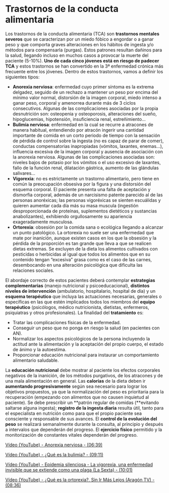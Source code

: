 # Trastornos de la conducta alimentaria

Los trastornos de la conducta alimentaria (TCA) son **trastornos mentales severos** que se caracterizan por un miedo fóbico a engordar o a ganar peso y que comporta graves alteraciones en los hábitos de ingesta y/o métodos para compensarla (purgas). Estos patrones resultan dañinos para la salud, llegando incluso en muchos casos a provocar la muerte del paciente (5-10%). **Uno de cada cinco jóvenes está en riesgo de padecer TCA** y estos trastornos se han convertido en la 3ª enfermedad crónica más frecuente entre los jóvenes. Dentro de estos trastornos, vamos a definir los siguientes tipos:

*   **Anorexia nerviosa**: enfermedad cuyo primer síntoma es la extrema delgadez, seguido de un rechazo a mantener un peso por encima del mínimo valor normal, distorsión de la imagen corporal, miedo intenso a ganar peso, corporal y amenorrea durante más de 3 ciclos consecutivos. Algunas de las complicaciones asociadas por la propia desnutrición son: osteopenia y osteoporosis, alteraciones del sueño, hipoglucemias, hipotensión, insuficiencia renal, estreñimiento…
*   **Bulimia nerviosa**: enfermedad en la cual se recurre a atracones de manera habitual, entendiendo por atracón ingerir una cantidad importante de comida en un corto periodo de tiempo con la sensación de pérdida de control sobre la ingesta (no es capaz de parar de comer), conductas compensatorias inapropiadas (vómitos, laxantes, enemas…), influencia excesiva de la imagen corporal y ausencia de asociación con la anorexia nerviosa. Algunas de las complicaciones asociadas son: niveles bajos de potasio por los vómitos o el uso excesivo de laxantes, fallo de la función renal, dilatación gástrica, aumento de las glándulas salivares…
*   **Vigorexia**: no es estrictamente un trastorno alimentario, pero tiene en común la preocupación obsesiva por la figura y una distorsión del esquema corporal. El paciente presenta una falta de aceptación y dismorfia corporal, además de un narcisismo patente parecido al de las personas anoréxicas; las personas vigoréxicas se sienten escuálidas y quieren aumentar cada día más su masa muscula (ingestión desproporcionada de proteínas, suplementos dietéticos y sustancias anabolizantes), exhibiendo orgullosamente su apariencia exageradamente musculosa.
*   **Ortorexia**: obsesión por la comida sana o ecológica llegando a alcanzar un punto patológico. La ortorexia no suele ser una enfermedad que mate por inanición, aunque existen casos en los que la obsesión y la pérdida de la proporción es tan grande que lleva a que se realicen dietas extremas. Se excluyen de la dieta los alimentos cultivados con pesticidas o herbicidas al igual que todos los alimentos que en su contenido tengan “excesiva” grasa como es el caso de las carnes,  desembocando en una alteración psicológica que dificulta las relaciones sociales.

El abordaje correcto de estos pacientes deberá contemplar **estrategias complementarias** (manejo nutricional y psicoeducacional), **distintos niveles de intervención** (ambulatorio, hospitalario, hospital de día) y un **esquema terapéutico** que incluya las actuaciones necesarias, generales o específicas en las que estén implicados todos los miembros del **equipo** **terapéutico** (psicólogos, médico nutricionista, dietistas, enfermeros, psiquiatras y otros profesionales). La finalidad del **tratamiento** es:

*   Tratar las complicaciones físicas de la enfermedad.
*   Conseguir un peso que no ponga en riesgo la salud (en pacientes con AN).
*   Normalizar los aspectos psicológicos de la persona incluyendo la actitud ante la alimentación y la aceptación del propio cuerpo, el estado de ánimo y la autoestima.
*   Proporcionar educación nutricional para instaurar un comportamiento alimentario saludable.

La **educación nutricional** debe mostrar al paciente los efectos corporales negativos de la inanición, de los métodos purgativos, de los atracones y de una mala alimentación en general. Las **calorías** de la dieta deben ir **aumentando progresivamente** según sea necesario para lograr los objetivos propuestos, ya que la normalización del peso es prioritaria para la recuperación (empezando con alimentos que no causen inquietud al paciente). Se debe prescribir un **patrón regular de comidas (**evitando saltarse alguna ingesta); **registro de la ingesta diaria** resulta útil, tanto para el especialista en nutrición como para que el propio paciente sea consciente y responsable de sus avances. El **control de la evolución del peso** se realizará semanalmente durante la consulta, al principio y después a intervalos que dependerán del progreso. El **ejercicio físico** permitido y la monitorización de constantes vitales dependerán del progreso. 

[Vídeo (YouTube) - Anorexia nerviosa - (06:39)](https://www.youtube.com/watch?list=PLehFnliN9IbjOb9EpiU9ZsOWfDu4zs7la&v=mZXS39v6IRs)

[Vídeo (YouTube) - ¿Qué es la bulimia? - (09:11)](https://www.youtube.com/watch?list=PLehFnliN9IbjOb9EpiU9ZsOWfDu4zs7la&v=1cBRuyFDMIk)

[Vídeo (YouTube) - Epidemia silenciosa - La vigorexia, una enfermedad invisible que se extiende como una plaga (La Sexta) - (10:01)](https://www.youtube.com/watch?v=xTUz_7zCblA)

[Vídeo (YouTube) - ¿Qué es la ortorexia?. Sin Ir Más Lejos (Aragón TV) - (08:36)](https://www.youtube.com/watch?v=hhGK6kxhsB8)